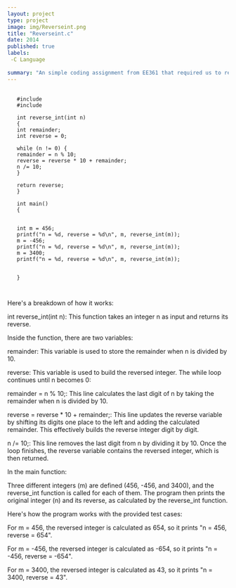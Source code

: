 ```yaml
---
layout: project
type: project
image: img/Reverseint.png
title: "Reverseint.c"
date: 2014
published: true
labels:
 -C Language
 
summary: "An simple coding assignment from EE361 that required us to reverse a given integer."
---
```


<pre>
  <code>
   #include <stdlib.h>
   #include <stdio.h>

   int reverse_int(int n)
   {
   int remainder;
   int reverse = 0;

   while (n != 0) {
   remainder = n % 10;
   reverse = reverse * 10 + remainder;
   n /= 10;
   }

   return reverse;
   }

   int main()
   {


   int m = 456;
   printf("n = %d, reverse = %d\n", m, reverse_int(m));
   m = -456;
   printf("n = %d, reverse = %d\n", m, reverse_int(m));
   m = 3400;
   printf("n = %d, reverse = %d\n", m, reverse_int(m));


   }

  </code>
</pre>

Here's a breakdown of how it works:

int reverse_int(int n): This function takes an integer n as input and returns its reverse.

Inside the function, there are two variables:

remainder: This variable is used to store the remainder when n is divided by 10.

reverse: This variable is used to build the reversed integer.
The while loop continues until n becomes 0:

remainder = n % 10;: This line calculates the last digit of n by taking the remainder when n is divided by 10.

reverse = reverse * 10 + remainder;: This line updates the reverse variable by shifting its digits one place to the left and adding the calculated remainder. 
This effectively builds the reverse integer digit by digit.

n /= 10;: This line removes the last digit from n by dividing it by 10.
Once the loop finishes, the reverse variable contains the reversed integer, which is then returned.

In the main function:

Three different integers (m) are defined (456, -456, and 3400), and the reverse_int function is called for each of them.
The program then prints the original integer (n) and its reverse, as calculated by the reverse_int function.

Here's how the program works with the provided test cases:

For m = 456, the reversed integer is calculated as 654, so it prints "n = 456, reverse = 654".

For m = -456, the reversed integer is calculated as -654, so it prints "n = -456, reverse = -654".

For m = 3400, the reversed integer is calculated as 43, so it prints "n = 3400, reverse = 43".

